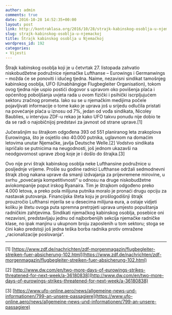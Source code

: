 ```yaml
---
author: admin
comments: true
date: 2016-10-28 14:52:35+00:00
layout: post
link: http://kontraklasa.org/2016/10/28/strajk-kabinskog-osoblja-u-njemackoj/
slug: strajk-kabinskog-osoblja-u-njemackoj
title: Štrajk kabinskog osoblja u Njemačkoj
wordpress_id: 192
categories:
- Vijesti
---
```


Štrajk kabinskog osoblja koji je u četvrtak 27. listopada zahvatio niskobudžetne podružnice njemačke Lufthanse – Eurowings i Germanwings – možda će se ponoviti i idućeg tjedna. Naime, nezavisni sindikat tamošnjeg kabinskog osoblja, UFO (Unabhängige Flugbegleiter Organisation), tokom ovog tjedna nije uspio postići dogovor s upravom oko povišenja plaća i općenitog poboljšanja uvjeta rada u ovom fizički i psihički iscrpljujućem sektoru zračnog prometa. Iako su se u njemačkim medijima počele pojavljivati informacije o tome kako je uprava još u srijedu odlučila pristati na povećanje plaća u iznosu od 7%, jedan od vođa sindikata, Nicoley Baublies, u intervjuu ZDF-u rekao je kako UFO takvu ponudu nije dobio te da se radi o najobičnijoj predstavi za javnost od strane uprave.[1]




Jučerašnjim su štrajkom odgođena 393 od 551 planiranog leta zrakoplova Eurowingsa, što je osjetilo oko 40.000 putnika, uglavnom na domaćim letovima unutar Njemačke, javlja Deutsche Welle.[2] Vodstvo sindikata ispričalo se putnicima na neugodnosti, još jednom ukazavši na neodgovornost uprave zbog koje je i došlo do štrajka.[3]




Ovo nije prvi štrajk kabinskog osoblja neke Lufthansine podružnice u posljednje vrijeme. Prošle su godine radnici Lufthanse održali sedmodnevni štrajk zbog nakana uprave da smanji izdvajanja za prijevremene mirovine, u svrhu „povećanja kompetitivnosti“ u odnosu na druge niskobudžetne aviokompanije poput irskog Ryanaira. Tim je štrajkom odgođeno preko 4.000 letova, a preko pola milijuna putnika moralo je pronaći drugu opciju za nastavak putovanja. Financijska šteta koju je prošlogodišnji štrajk prouzročio Lufthansi mjerila se u desecima milijuna eura, a ostaje vidjeti koliku je štetu ovoga puta spremna pretrpjeti uprava umjesto popuštanja radničkim zahtjevima. Sindikati njemačkog kabinskog osoblja, posebice oni nezavisni, predstavljaju jednu od najborbenijih sekcija njemačke radničke klase, no ipak manjinu u ukupnom broju zaposlenih u tom sektoru; stoga se čini kako predstoji još jedna teška borba radnika protiv omražene „racionalizacije poslovanja“.






* * *




[1] [https://www.zdf.de/nachrichten/zdf-morgenmagazin/flugbegleiter-streiken-fuer-absicherung-102.html](https://www.zdf.de/nachrichten/zdf-morgenmagazin/flugbegleiter-streiken-fuer-absicherung-102.html)




[2] [http://www.dw.com/en/two-more-days-of-eurowings-strikes-threatened-for-next-week/a-36180838](http://www.dw.com/en/two-more-days-of-eurowings-strikes-threatened-for-next-week/a-36180838)




[3] [https://www.ufo-online.aero/news/allgemeine-news-und-informationen/799-an-unsere-passagiere](https://www.ufo-online.aero/news/allgemeine-news-und-informationen/799-an-unsere-passagiere)

